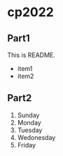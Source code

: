 # cp2022

## Part1
This is 
README.
- item1
- item2
## Part2
1. Sunday
2. Monday
3. Tuesday
4. Wedonesday
6. Friday
